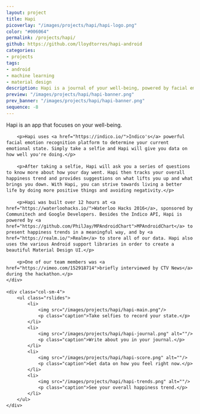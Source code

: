 ```yaml
---
layout: project
title: Hapi
picoverlay: "/images/projects/hapi/hapi-logo.png"
color: "#006064"
permalink: /projects/hapi/
github: https://github.com/lloydtorres/hapi-android
categories:
- projects
tags:
- android
- machine learning
- material design
description: Hapi is a journal of your well-being, powered by facial emotion recognition. Built at Waterloo Hacks 2016.
preview: "/images/projects/hapi/hapi-banner.png"
prev_banner: "/images/projects/hapi/hapi-banner.png"
sequence: -8
---
```


<div class="row">
    <div class="col-sm-8">
        <p class="featuretext-md">Hapi is an app that focuses on your well-being.</p>

        <p>Hapi uses <a href="https://indico.io/">Indico's</a> powerful facial emotion recognition platform to determine your current emotional state. Simply take a selfie and Hapi will give you data on how well you're doing.</p>

        <p>After taking a selfie, Hapi will ask you a series of questions to know more about how your day went. Hapi then tracks your overall happiness trend and provides suggestions on what lifts you up and what brings you down. With Hapi, you can strive towards living a better life by doing more positive things and avoiding negativity.</p>

        <p>Hapi was built over 12 hours at <a href="https://waterloohacks.io/">Waterloo Hacks 2016</a>, sponsored by Communitech and Google Developers. Besides the Indico API, Hapi is powered by <a href="https://github.com/PhilJay/MPAndroidChart">MPAndroidChart</a> to present happiness trends in a meaningful way, and by <a href="https://realm.io/">Realm</a> to store all of our data. Hapi also uses the various Android support libraries in order to create a beautiful Material Design UI.</p>

        <p>One of our team members was <a href="https://vimeo.com/152918714">briefly interviewed by CTV News</a> during the hackathon.</p>
    </div>

    <div class="col-sm-4">
        <ul class="rslides">
            <li>
                <img src="/images/projects/hapi/hapi-main.png"/>
                <p class="caption">Take selfies to record your state.</p>
            </li>
            <li>
                <img src="/images/projects/hapi/hapi-journal.png" alt=""/>
                <p class="caption">Write about you in your journal.</p>
            </li>
            <li>
                <img src="/images/projects/hapi/hapi-score.png" alt=""/>
                <p class="caption">Get data on how you feel right now.</p>
            </li>
            <li>
                <img src="/images/projects/hapi/hapi-trends.png" alt=""/>
                <p class="caption">See your overall happiness trend.</p>
            </li>
        </ul>
    </div>
</div>

<script>
$(function() {
    $(".rslides").responsiveSlides({timeout: 3500, maxwidth:200});
});
</script>
